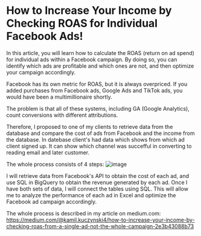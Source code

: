 # How to Increase Your Income by Checking ROAS for Individual Facebook Ads!

In this article, you will learn how to calculate the ROAS (return on ad spend) for individual ads within a Facebook campaign. By doing so, you can identify which ads are profitable and which ones are not, and then optimize your campaign accordingly.

Facebook has its own metric for ROAS, but it is always overpriced. If you added purchases from Facebook ads, Google Ads and TikTok ads, you would have been a multimillionaire shortly. 

The problem is that all of these systems, including GA (Google Analytics), count conversions with different attributions. 

Therefore, I proposed to one of my clients to retrieve data from the database and compare the cost of ads from Facebook and the income from the database. In datebase client's had data which shows from which ad client signed up. It can show which channel was succefful in converting to reading email and later customer.

The whole process consists of 4 steps:
![image](https://user-images.githubusercontent.com/101928167/226183916-83d5ee9f-383c-43df-b329-93712109157c.png)

I will retrieve data from Facebook's API to obtain the cost of each ad, and use SQL in BigQuery to obtain the revenue generated by each ad. Once I have both sets of data, I will connect the tables using SQL. This will allow me to analyze the performance of each ad in Excel and optimize the Facebook ad campaign accordingly.

The whole process is described in my article on medium.com: https://medium.com/@kamil.kuczynski4/how-to-increase-your-income-by-checking-roas-from-a-single-ad-not-the-whole-campaign-2e3b43088b73
